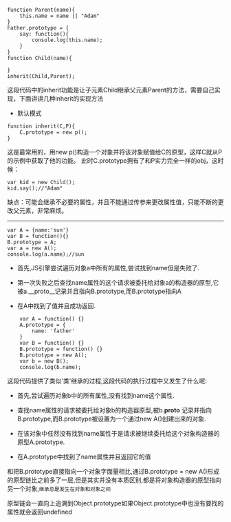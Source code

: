 ```
function Parent(name){
    this.name = name || "Adam"
}
Father.prototype = {
    say: function(){
        console.log(this.name);
    }
}
function Child(name){

}
inherit(Child,Parent);
```
这段代码中的inherit功能是让子元素Child继承父元素Parent的方法，需要自己实现，下面讲讲几种inherit的实现方法

- 默认模式
```
function inherit(C,P){
    C.prototype = new p();
}
```
这是最常用的，用new p()构造一个对象并将该对象赋值给C的原型，这样C就从P的示例中获取了他的功能。
此时C.prototype拥有了和P实力完全一样的obj，这时候：
```
var kid = new Child();
kid.say();//"Adam"
```
缺点：可能会继承不必要的属性，并且不能通过传参来更改属性值，只能不断的更改父元素，非常麻烦。

------
```
var A = {name:'sun'}
var B = function(){}
B.prototype = A;
var a = new A();
console.log(a.name);//sun
```
- 首先,JS引擎尝试遍历对象a中所有的属性,尝试找到name但是失败了.

- 第一次失败之后查找name属性的这个请求被委托给对象a的构造器的原型,它被a.__proto__记录并且指向B.prototype,而B.prototype指向A

- 在A中找到了值并且成功返回.

```
    var A = function() {}
    A.prototype = {
        name: 'father'
    }
    var B = function() {}
    B.prototype = function() {}
    B.prototype = new A();
    var b = new B();
    console.log(b.name);
```
这段代码提供了类似'类'继承的过程,这段代码的执行过程中又发生了什么呢:

- 首先,尝试遍历对象b中的所有属性,没有找到name这个属性.

- 查找name属性的请求被委托给对象b的构造器原型,被b.__proto__ 记录并指向B.prototype,而B.prototype被设置为一个通过new A()创建出来的对象.

- 在该对象中任然没有找到name属性于是请求被继续委托给这个对象构造器的原型A.prototype.

- 在A.prototype中找到了name属性并且返回它的值

和把B.prototype直接指向一个对象字面量相比,通过B.prototype = new A()形成的原型链比之前多了一层,但是其实并没有本质区别,都是将对象构造器的原型指向另一个对象,`继承总是发生在对象和对象之间`

原型链会一直向上追溯到Object.prototype如果Object.prototype中也没有要找的属性就会返回undefined
